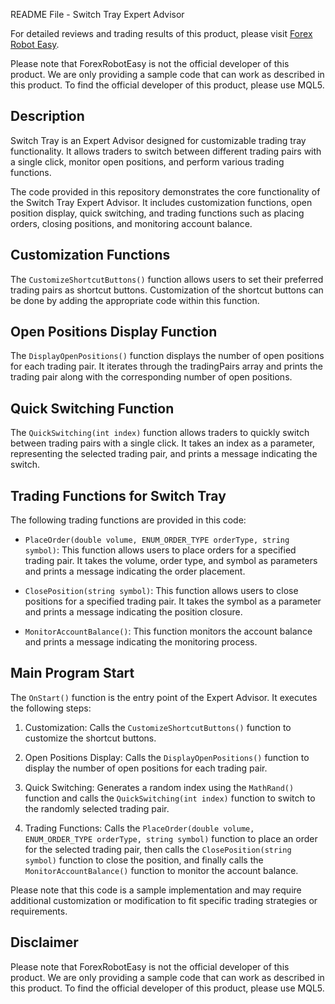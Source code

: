 README File - Switch Tray Expert Advisor

For detailed reviews and trading results of this product, please visit [Forex Robot Easy](https://forexroboteasy.com/forex-robot-review/switch-tray-review-optimize-forex-trading-with-custom-pairs/). 

Please note that ForexRobotEasy is not the official developer of this product. We are only providing a sample code that can work as described in this product. To find the official developer of this product, please use MQL5.

## Description

Switch Tray is an Expert Advisor designed for customizable trading tray functionality. It allows traders to switch between different trading pairs with a single click, monitor open positions, and perform various trading functions.

The code provided in this repository demonstrates the core functionality of the Switch Tray Expert Advisor. It includes customization functions, open position display, quick switching, and trading functions such as placing orders, closing positions, and monitoring account balance.

## Customization Functions

The `CustomizeShortcutButtons()` function allows users to set their preferred trading pairs as shortcut buttons. Customization of the shortcut buttons can be done by adding the appropriate code within this function.

## Open Positions Display Function

The `DisplayOpenPositions()` function displays the number of open positions for each trading pair. It iterates through the tradingPairs array and prints the trading pair along with the corresponding number of open positions.

## Quick Switching Function

The `QuickSwitching(int index)` function allows traders to quickly switch between trading pairs with a single click. It takes an index as a parameter, representing the selected trading pair, and prints a message indicating the switch.

## Trading Functions for Switch Tray

The following trading functions are provided in this code:

- `PlaceOrder(double volume, ENUM_ORDER_TYPE orderType, string symbol)`: This function allows users to place orders for a specified trading pair. It takes the volume, order type, and symbol as parameters and prints a message indicating the order placement.

- `ClosePosition(string symbol)`: This function allows users to close positions for a specified trading pair. It takes the symbol as a parameter and prints a message indicating the position closure.

- `MonitorAccountBalance()`: This function monitors the account balance and prints a message indicating the monitoring process.

## Main Program Start

The `OnStart()` function is the entry point of the Expert Advisor. It executes the following steps:

1. Customization: Calls the `CustomizeShortcutButtons()` function to customize the shortcut buttons.

2. Open Positions Display: Calls the `DisplayOpenPositions()` function to display the number of open positions for each trading pair.

3. Quick Switching: Generates a random index using the `MathRand()` function and calls the `QuickSwitching(int index)` function to switch to the randomly selected trading pair.

4. Trading Functions: Calls the `PlaceOrder(double volume, ENUM_ORDER_TYPE orderType, string symbol)` function to place an order for the selected trading pair, then calls the `ClosePosition(string symbol)` function to close the position, and finally calls the `MonitorAccountBalance()` function to monitor the account balance.

Please note that this code is a sample implementation and may require additional customization or modification to fit specific trading strategies or requirements.

## Disclaimer

Please note that ForexRobotEasy is not the official developer of this product. We are only providing a sample code that can work as described in this product. To find the official developer of this product, please use MQL5.

